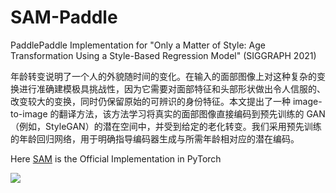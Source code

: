 # SAM-Paddle
PaddlePaddle Implementation for "Only a Matter of Style: Age Transformation Using a Style-Based Regression Model" (SIGGRAPH 2021)

年龄转变说明了一个人的外貌随时间的变化。在输入的面部图像上对这种复杂的变换进行准确建模极具挑战性，因为它需要对面部特征和头部形状做出令人信服的、改变较大的变换，同时仍保留原始的可辨识的身份特征。本文提出了一种 image-to-image 的翻译方法，该方法学习将真实的面部图像直接编码到预先训练的 GAN（例如，StyleGAN）的潜在空间中，并受到给定的老化转变。我们采用预先训练的年龄回归网络，用于明确指导编码器生成与所需年龄相对应的潜在编码。

Here [SAM](https://github.com/yuval-alaluf/SAM) is the Official Implementation in PyTorch

![](https://github.com/yuval-alaluf/SAM/blob/master/docs/2195.jpg)

